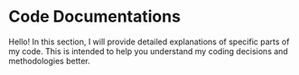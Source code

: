# Code Documentations

Hello! In this section, I will provide detailed explanations of specific parts of my code. This is intended to help you understand my coding decisions and methodologies better. 
